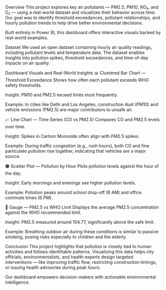Overview
This project explores key air pollutants — PM2.5, PM10, NO₂, and O₃ — using a real-world dataset and visualizes their behavior across time.
Our goal was to identify threshold exceedances, pollutant relationships, and hourly pollution trends to help drive better environmental decisions.

Built entirely in Power BI, this dashboard offers interactive visuals backed by real-world examples.

Dataset
We used an open dataset containing hourly air quality readings, including pollutant levels and temperature data.
The dataset enables insights into pollution spikes, threshold exceedances, and time-of-day impacts on air quality.

Dashboard Visuals and Real-World Insights
📊 Clustered Bar Chart — Threshold Exceedance
Shows how often each pollutant exceeds WHO safety thresholds.

Insight: PM10 and PM2.5 exceed limits most frequently.

Example: In cities like Delhi and Los Angeles, construction dust (PM10) and vehicle emissions (PM2.5) are major contributors to unsafe air.

📈 Line Chart — Time Series (CO vs PM2.5)
Compares CO and PM2.5 levels over time.

Insight: Spikes in Carbon Monoxide often align with PM2.5 spikes.

Example: During traffic congestion (e.g., rush hours), both CO and fine particulate pollution rise together, indicating that vehicles are a major source.

🟠 Scatter Plot — Pollution by Hour
Plots pollution levels against the hour of the day.

Insight: Early mornings and evenings see higher pollution levels.

Example: Pollution peaks around school drop-off (8 AM) and office commute times (6 PM).

📏 Gauge — PM2.5 vs WHO Limit
Displays the average PM2.5 concentration against the WHO recommended limit.

Insight: PM2.5 measured around 104.77, significantly above the safe limit.

Example: Breathing outdoor air during these conditions is similar to passive smoking, posing risks especially to children and the elderly.

Conclusion
This project highlights that pollution is closely tied to human activities and follows identifiable patterns.
Visualizing this data helps city officials, environmentalists, and health experts design targeted interventions — like improving traffic flow, restricting construction timings, or issuing health advisories during peak hours.

Our dashboard empowers decision-makers with actionable environmental intelligence.
